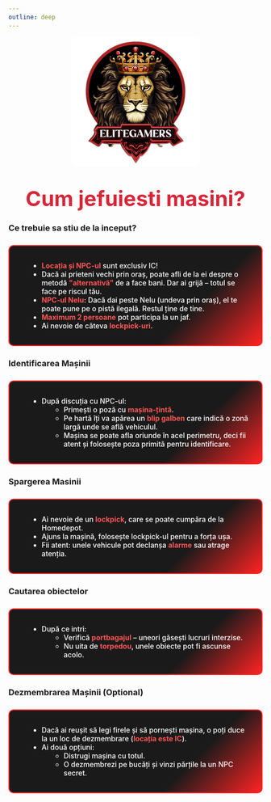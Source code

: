 ```yaml
---
outline: deep
---
```


<img src="../public/elitegamers.png" alt="pozaRegulament" width="256" height="256" style="display: block; margin: 0 auto; border-radius: 5%;">


# <center style="font-size: 2.6rem; color: #d72638; margin-top: 1rem;"> Cum jefuiesti masini?</center>

<style>
  .box {
    background: linear-gradient(135deg, #1a1a1a 70%, #ff2323 100%);
    border: 2px solid #ff2323;
    border-radius: 10px;
    padding: 16px 20px;
    margin: 24px auto;
    max-width: 900px;
    color: white;
    font-weight: 500;
  }
  .box strong {
    color: #ff5555;
  }
  .box ul {
    margin-left: 20px;
  }
</style>

### Ce trebuie sa stiu de la inceput?
<div class="box" style="margin-left: auto; margin-right: auto;">
  <ul>
    <li><strong>Locația și NPC-ul</strong> sunt exclusiv IC!</li>
    <li>Dacă ai prieteni vechi prin oraș, poate afli de la ei despre o metodă <strong>"alternativă"</strong> de a face bani. Dar ai grijă – totul se face pe riscul tău.</li>
    <li><strong>NPC-ul Nelu</strong>: Dacă dai peste Nelu (undeva prin oraș), el te poate pune pe o pistă ilegală. Restul ține de tine.</li>
    <li><strong>Maximum 2 persoane</strong> pot participa la un jaf.</li>
    <li>Ai nevoie de câteva <strong>lockpick-uri</strong>.</li>
  </ul>
</div>

  ### Identificarea Mașinii

<div class="box">
  <ul>
    <li>După discuția cu NPC-ul:
      <ul>
        <li>Primești o poză cu <strong>mașina-țintă</strong>.</li>
        <li>Pe hartă îți va apărea un <strong>blip galben</strong> care indică o zonă largă unde se află vehiculul.</li>
        <li>Mașina se poate afla oriunde în acel perimetru, deci fii atent și folosește poza primită pentru identificare.</li>
      </ul>
    </li>
  </ul>
</div>

### Spargerea Masinii
<div class="box">
  <ul>
    <li>Ai nevoie de un <strong>lockpick</strong>, care se poate cumpăra de la Homedepot.</li>
    <li>Ajuns la mașină, folosește lockpick-ul pentru a forța ușa.</li>
    <li>Fii atent: unele vehicule pot declanșa <strong>alarme</strong> sau atrage atenția.</li>
  </ul>
</div>

### Cautarea obiectelor
<div class="box">
  <ul>
    <li>După ce intri:
      <ul>
        <li>Verifică <strong>portbagajul</strong> – uneori găsești lucruri interzise.</li>
        <li>Nu uita de <strong>torpedou</strong>, unele obiecte pot fi ascunse acolo.</li>
      </ul>
    </li>
  </ul>
</div>

### Dezmembrarea Mașinii (Optional)
<div class="box">
  <ul>
    <li>Dacă ai reușit să legi firele și să pornești mașina, o poți duce la un loc de dezmembrare (<strong>locația este IC</strong>).</li>
    <li>Ai două opțiuni:
      <ul>
        <li>Distrugi mașina cu totul.</li>
        <li>O dezmembrezi pe bucăți și vinzi părțile la un NPC secret.</li>
      </ul>
    </li>
  </ul>
</div>

